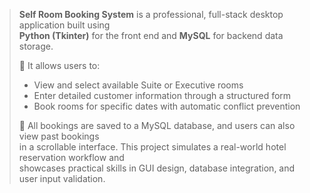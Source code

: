 > **Self Room Booking System** is a professional, full-stack desktop application built using  
> **Python (Tkinter)** for the front end and **MySQL** for backend data storage.  
>  
> 🏨 It allows users to:
> - View and select available Suite or Executive rooms
> - Enter detailed customer information through a structured form
> - Book rooms for specific dates with automatic conflict prevention  
>  
> 💾 All bookings are saved to a MySQL database, and users can also view past bookings  
> in a scrollable interface. This project simulates a real-world hotel reservation workflow and  
> showcases practical skills in GUI design, database integration, and user input validation.

